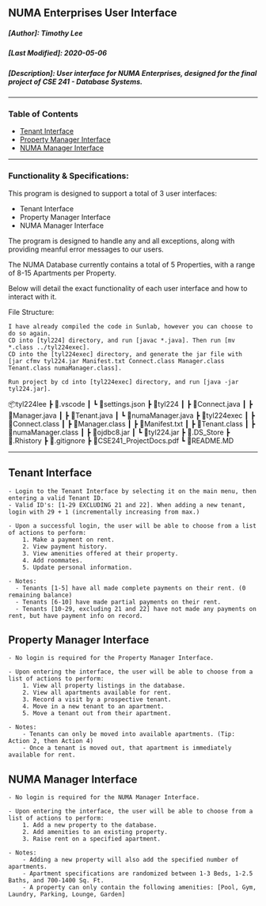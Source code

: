 ## NUMA Enterprises User Interface <!-- omit in toc -->

##### [Author]: Timothy Lee <!-- omit in toc -->
##### [Last Modified]: 2020-05-06
##### [Description]: User interface for NUMA Enterprises, designed for the final project of CSE 241 - Database Systems.

---

### Table of Contents <!-- omit in toc -->

- [Tenant Interface](#tenant-interface)
- [Property Manager Interface](#property-manager-interface)
- [NUMA Manager Interface](#numa-manager-interface)

---

### Functionality & Specifications:

This program is designed to support a total of 3 user interfaces:
- Tenant Interface
- Property Manager Interface
- NUMA Manager Interface

The program is designed to handle any and all exceptions, along with providing meanful error messages to our users.  

The NUMA Database currently contains a total of 5 Properties, with a range of 8-15 Apartments per Property.

Below will detail the exact functionality of each user interface and how to interact with it.

File Structure: 

    I have already compiled the code in Sunlab, however you can choose to do so again.
    CD into [tyl224] directory, and run [javac *.java]. Then run [mv *.class ../tyl224exec].
    CD into the [tyl224exec] directory, and generate the jar file with [jar cfmv tyl224.jar Manifest.txt Connect.class Manager.class Tenant.class numaManager.class].

    Run project by cd into [tyl224exec] directory, and run [java -jar tyl224.jar].

📦tyl224lee
 ┣ 📂.vscode
 ┃ ┗ 📜settings.json
 ┣ 📂tyl224
 ┃ ┣ 📜Connect.java
 ┃ ┣ 📜Manager.java
 ┃ ┣ 📜Tenant.java
 ┃ ┗ 📜numaManager.java
 ┣ 📂tyl224exec
 ┃ ┣ 📜Connect.class
 ┃ ┣ 📜Manager.class
 ┃ ┣ 📜Manifest.txt
 ┃ ┣ 📜Tenant.class
 ┃ ┣ 📜numaManager.class
 ┃ ┣ 📜ojdbc8.jar
 ┃ ┗ 📜tyl224.jar
 ┣ 📜.DS_Store
 ┣ 📜.Rhistory
 ┣ 📜.gitignore
 ┣ 📜CSE241_ProjectDocs.pdf
 ┗ 📜README.MD

---

## Tenant Interface

    - Login to the Tenant Interface by selecting it on the main menu, then entering a valid Tenant ID.
    - Valid ID's: [1-29 EXCLUDING 21 and 22]. When adding a new tenant, login with 29 + 1 (incrementally increasing from max.)
  
    - Upon a successful login, the user will be able to choose from a list of actions to perform:
        1. Make a payment on rent.
        2. View payment history.
        3. View amenities offered at their property.
        4. Add roommates.
        5. Update personal information.

    - Notes:
      - Tenants [1-5] have all made complete payments on their rent. (0 remaining balance)
      - Tenants [6-10] have made partial payments on their rent.
      - Tenants [10-29, excluding 21 and 22] have not made any payments on rent, but have payment info on record.


##  Property Manager Interface

    - No login is required for the Property Manager Interface. 

    - Upon entering the interface, the user will be able to choose from a list of actions to perform:
        1. View all property listings in the database.
        2. View all apartments available for rent.
        3. Record a visit by a prospective tenant.
        4. Move in a new tenant to an apartment.
        5. Move a tenant out from their apartment.

    - Notes:
        - Tenants can only be moved into available apartments. (Tip: Action 2, then Action 4)
        - Once a tenant is moved out, that apartment is immediately available for rent.
   

## NUMA Manager Interface

    - No login is required for the NUMA Manager Interface.

    - Upon entering the interface, the user will be able to choose from a list of actions to perform:
        1. Add a new property to the database.
        2. Add amenities to an existing property.
        3. Raise rent on a specified apartment.

    - Notes:
        - Adding a new property will also add the specified number of apartments.
        - Apartment specifications are randomized between 1-3 Beds, 1-2.5 Baths, and 700-1400 Sq. Ft.
        - A property can only contain the following amenities: [Pool, Gym, Laundry, Parking, Lounge, Garden]

